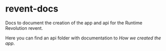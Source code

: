# revent-docs

Docs to document the creation of the app and api for the Runtime Revolution revent.

Here you can find an api folder with documentation to *How we created the app*.
